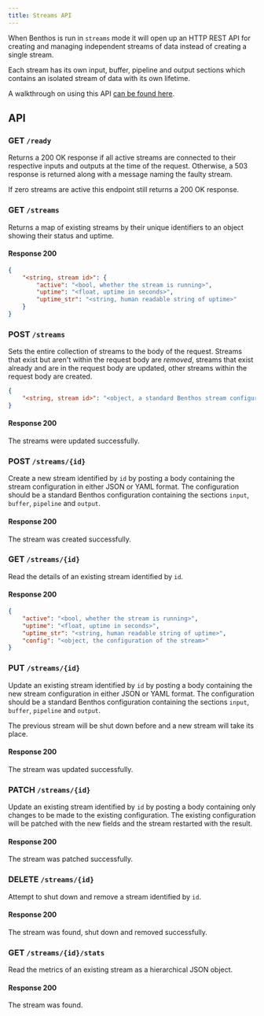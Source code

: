 ```yaml
---
title: Streams API
---
```


When Benthos is run in `streams` mode it will open up an HTTP REST API for
creating and managing independent streams of data instead of creating a single
stream.

Each stream has its own input, buffer, pipeline and output sections which
contains an isolated stream of data with its own lifetime.

A walkthrough on using this API [can be found here][streams-api-walkthrough].

## API

### GET `/ready`

Returns a 200 OK response if all active streams are connected to their
respective inputs and outputs at the time of the request. Otherwise, a 503
response is returned along with a message naming the faulty stream.

If zero streams are active this endpoint still returns a 200 OK response.

### GET `/streams`

Returns a map of existing streams by their unique identifiers to an object
showing their status and uptime.

#### Response 200

``` json
{
	"<string, stream id>": {
		"active": "<bool, whether the stream is running>",
		"uptime": "<float, uptime in seconds>",
		"uptime_str": "<string, human readable string of uptime>"
	}
}
```

### POST `/streams`

Sets the entire collection of streams to the body of the request. Streams that
exist but aren't within the request body are *removed*, streams that exist
already and are in the request body are updated, other streams within the
request body are created.

``` json
{
	"<string, stream id>": "<object, a standard Benthos stream configuration>"
}
```

#### Response 200

The streams were updated successfully.

### POST `/streams/{id}`

Create a new stream identified by `id` by posting a body containing the stream
configuration in either JSON or YAML format. The configuration should be a
standard Benthos configuration containing the sections `input`, `buffer`,
`pipeline` and `output`.

#### Response 200

The stream was created successfully.

### GET `/streams/{id}`

Read the details of an existing stream identified by `id`.

#### Response 200

``` json
{
	"active": "<bool, whether the stream is running>",
	"uptime": "<float, uptime in seconds>",
	"uptime_str": "<string, human readable string of uptime>",
	"config": "<object, the configuration of the stream>"
}
```

### PUT `/streams/{id}`

Update an existing stream identified by `id` by posting a body containing the
new stream configuration in either JSON or YAML format. The configuration should
be a standard Benthos configuration containing the sections `input`, `buffer`,
`pipeline` and `output`.

The previous stream will be shut down before and a new stream will take its
place.

#### Response 200

The stream was updated successfully.

### PATCH `/streams/{id}`

Update an existing stream identified by `id` by posting a body containing only
changes to be made to the existing configuration. The existing configuration
will be patched with the new fields and the stream restarted with the result.

#### Response 200

The stream was patched successfully.

### DELETE `/streams/{id}`

Attempt to shut down and remove a stream identified by `id`.

#### Response 200

The stream was found, shut down and removed successfully.

### GET `/streams/{id}/stats`

Read the metrics of an existing stream as a hierarchical JSON object.

#### Response 200

The stream was found.

[streams-api-walkthrough]: /docs/guides/streams_mode/using_rest_api
